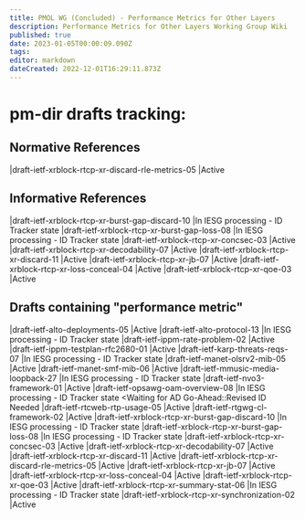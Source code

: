```yaml
---
title: PMOL WG (Concluded) - Performance Metrics for Other Layers
description: Performance Metrics for Other Layers Working Group Wiki
published: true
date: 2023-01-05T00:00:09.090Z
tags: 
editor: markdown
dateCreated: 2022-12-01T16:29:11.873Z
---
```




# pm-dir drafts tracking:

## Normative References

|draft-ietf-xrblock-rtcp-xr-discard-rle-metrics-05 |Active

## Informative References

|draft-ietf-xrblock-rtcp-xr-burst-gap-discard-10   |In IESG processing - ID Tracker state <Publication Requested>
|draft-ietf-xrblock-rtcp-xr-burst-gap-loss-08      |In IESG processing - ID Tracker state <Publication Requested>
|draft-ietf-xrblock-rtcp-xr-concsec-03             |Active
|draft-ietf-xrblock-rtcp-xr-decodability-07        |Active 
|draft-ietf-xrblock-rtcp-xr-discard-11             |Active 
|draft-ietf-xrblock-rtcp-xr-jb-07                  |Active
|draft-ietf-xrblock-rtcp-xr-loss-conceal-04        |Active
|draft-ietf-xrblock-rtcp-xr-qoe-03                 |Active

## Drafts containing "performance metric"

|draft-ietf-alto-deployments-05                    |Active
|draft-ietf-alto-protocol-13                       |In IESG processing - ID Tracker state <AD Evaluation::Revised ID Needed>
|draft-ietf-ippm-rate-problem-02                   |Active
|draft-ietf-ippm-testplan-rfc2680-01               |Active
|draft-ietf-karp-threats-reqs-07                   |In IESG processing - ID Tracker state <RFC Ed Queue>
|draft-ietf-manet-olsrv2-mib-05                    |Active
|draft-ietf-manet-smf-mib-06                       |Active
|draft-ietf-mmusic-media-loopback-27               |In IESG processing - ID Tracker state <RFC Ed Queue>
|draft-ietf-nvo3-framework-01                      |Active
|draft-ietf-opsawg-oam-overview-08                 |In IESG processing - ID Tracker state <Waiting for AD Go-Ahead::Revised ID Needed
|draft-ietf-rtcweb-rtp-usage-05                    |Active
|draft-ietf-rtgwg-cl-framework-02                  |Active
|draft-ietf-xrblock-rtcp-xr-burst-gap-discard-10   |In IESG processing - ID Tracker state <Publication Requested>
|draft-ietf-xrblock-rtcp-xr-burst-gap-loss-08      |In IESG processing - ID Tracker state <Publication Requested>
|draft-ietf-xrblock-rtcp-xr-concsec-03             |Active
|draft-ietf-xrblock-rtcp-xr-decodability-07        |Active
|draft-ietf-xrblock-rtcp-xr-discard-11             |Active
|draft-ietf-xrblock-rtcp-xr-discard-rle-metrics-05 |Active
|draft-ietf-xrblock-rtcp-xr-jb-07                  |Active
|draft-ietf-xrblock-rtcp-xr-loss-conceal-04        |Active
|draft-ietf-xrblock-rtcp-xr-qoe-03                 |Active
|draft-ietf-xrblock-rtcp-xr-summary-stat-06        |In IESG processing - ID Tracker state <Waiting for AD Go-Ahead>
|draft-ietf-xrblock-rtcp-xr-synchronization-02     |Active

